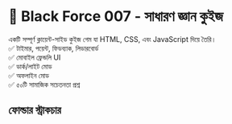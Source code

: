 # 🧠 Black Force 007 - সাধারণ জ্ঞান কুইজ

একটি সম্পূর্ণ ক্লায়েন্ট-সাইড কুইজ গেম যা HTML, CSS, এবং JavaScript দিয়ে তৈরি।  
✅ টাইমার, পয়েন্ট, ফিডব্যাক, লিডারবোর্ড  
✅ মোবাইল ফ্রেন্ডলি UI  
✅ ডার্ক/লাইট মোড  
✅ অফলাইন মোড  
✅ ৫০টি সামাজিক সচেতনতা প্রশ্ন

## ফোল্ডার স্ট্রাকচার

